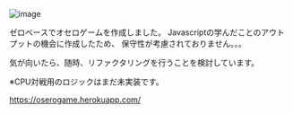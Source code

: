 
![image](https://user-images.githubusercontent.com/68799081/148810304-4db57b01-e7ef-44e2-98b8-38d28a6e662c.png)

ゼロベースでオセロゲームを作成しました。
Javascriptの学んだことのアウトプットの機会に作成したため、
保守性が考慮されておりません。。。

気が向いたら、随時、リファクタリングを行うことを検討しています。

※CPU対戦用のロジックはまだ未実装です。

https://oserogame.herokuapp.com/
